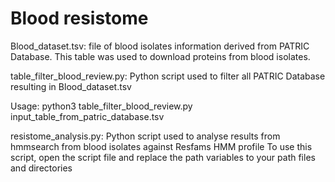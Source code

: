 # Blood resistome

Blood_dataset.tsv: file of blood isolates information derived from PATRIC Database. This table was used to download proteins from blood isolates.

table_filter_blood_review.py: Python script used to filter all PATRIC Database resulting in Blood_dataset.tsv

  Usage: python3 table_filter_blood_review.py input_table_from_patric_database.tsv

resistome_analysis.py: Python script used to analyse results from hmmsearch from blood isolates against Resfams HMM profile 
To use this script, open the script file and replace the path variables to your path files and directories
